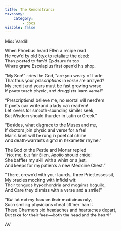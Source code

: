 ```yaml
---
title: The Remonstrance
taxonomy:
    category:
        - docs
visible: false
---
```


<div class="author">Miss Vardill</div>

When Phoebus heard Ellen a recipe read  
He vow’d by old Styx to retaliate the deed:  
Then posted to fam’d Epidaurus’s top  
Where grave Esculapius first open’d his shop.

“My Son!” cries the God, “are you weary of trade  
That thus your *prescriptions* in *verse* are arrayed?  
My credit and yours must be fast growing worse  
If poets teach physic, and druggists learn verse!”

“Prescriptions! believe me, no mortal will need’em  
If poets can write and a lady can read’em!  
Let lovers for smooth-sounding similes seek,  
But Wisdom should thunder in Latin or Greek.”

“Besides, what disgrace to the Muses and me,  
If doctors join physic and verse for a fee!  
Man’s knell will be rung in poetical chime  
And death-warrants sign’d in hexameter rhyme.”

The God of the Pestle and Mortar replied  
“Not me, but fair Ellen, Apollo should chide!  
She baffles my skill with a whim or a jest,  
And keeps for my patients a new Medicine Chest.”

“There, crown’d with your laurels, three Priestesses sit,  
My oracles mocking with infidel wit:  
Their tongues hypochondria and megrims beguile,  
And Care they dismiss with a verse and a smile!”

“But let not my foes on their medicines rely,  
Such smiling physicians cheat oft’ner than I:  
These Charmers bid headaches and heartaches depart,  
But take for their fees — both the head and the heart!”

AV